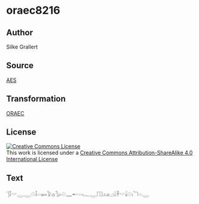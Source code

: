 # oraec8216

## Author

Silke Grallert

## Source

[AES](https://github.com/simondschweitzer/aes)

## Transformation

[ORAEC](https://oraec.github.io/)

## License

<a rel="license" href="http://creativecommons.org/licenses/by-sa/4.0/"><img alt="Creative Commons License" style="border-width:0" src="https://i.creativecommons.org/l/by-sa/4.0/88x31.png" /></a><br />This work is licensed under a <a rel="license" href="http://creativecommons.org/licenses/by-sa/4.0/">Creative Commons Attribution-ShareAlike 4.0 International License</a>

## Text

𓊹𓄤𓎟𓇾𓇾𓇳𓄤𓏏𓍃𓅱𓐍𓅭𓇳𓈖𓄡𓏏𓆑𓇾𓉔𓃭𓈎𓏙𓋹𓎟𓏇𓇳𓏤𓆓𓏏𓇾<br>
